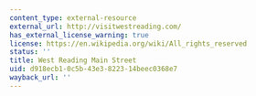 ```yaml
---
content_type: external-resource
external_url: http://visitwestreading.com/
has_external_license_warning: true
license: https://en.wikipedia.org/wiki/All_rights_reserved
status: ''
title: West Reading Main Street
uid: d918ecb1-0c5b-43e3-8223-14beec0368e7
wayback_url: ''
---
```

